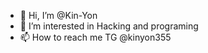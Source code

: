 - 👋 Hi, I’m @Kin-Yon
- 👀 I’m interested in Hacking and programing 
- 📫 How to reach me TG @kinyon355
